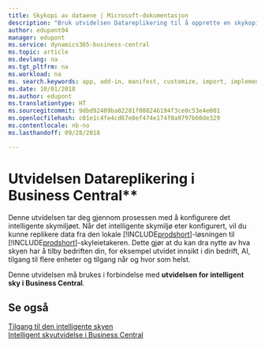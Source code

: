 ```yaml
---
title: Skykopi av dataene | Microsoft-dokumentasjon
description: "Bruk utvidelsen Datareplikering til å opprette en skykopi av dataene slik at du er koblet til den intelligente skyen."
author: edupont04
manager: edupont
ms.service: dynamics365-business-central
ms.topic: article
ms.devlang: na
ms.tgt_pltfrm: na
ms.workload: na
ms. search.keywords: app, add-in, manifest, customize, import, implement
ms.date: 10/01/2018
ms.author: edupont
ms.translationtype: HT
ms.sourcegitcommit: 9dbd92409ba02281f008246194f3ce0c53e4e001
ms.openlocfilehash: c01e1c4fe4cd67e8ef474e174f0a9797b60de329
ms.contentlocale: nb-no
ms.lasthandoff: 09/28/2018

---
```


# <a name="business-central-data-replication-extension"></a>Utvidelsen Datareplikering i Business Central**

Denne utvidelsen tar deg gjennom prosessen med å konfigurere det intelligente skymiljøet.  Når det intelligente skymiljø eter konfigurert, vil du kunne replikere data fra den lokale [!INCLUDE[prodshort](includes/prodshort.md)]-løsningen til [!INCLUDE[prodshort](includes/prodshort.md)]-skyleietakeren.  Dette gjør at du kan dra nytte av hva skyen har å tilby bedriften din, for eksempel utvidet innsikt i din bedrift, AI, tilgang til flere enheter og tilgang når og hvor som helst.

Denne utvidelsen må brukes i forbindelse med **utvidelsen for intelligent sky i Business Central**.

## <a name="see-also"></a>Se også

[Tilgang til den intelligente skyen](about-intelligent-cloud.md)  
[Intelligent skyutvidelse i Business Central](ui-extensions-intelligent-cloud.md)  

